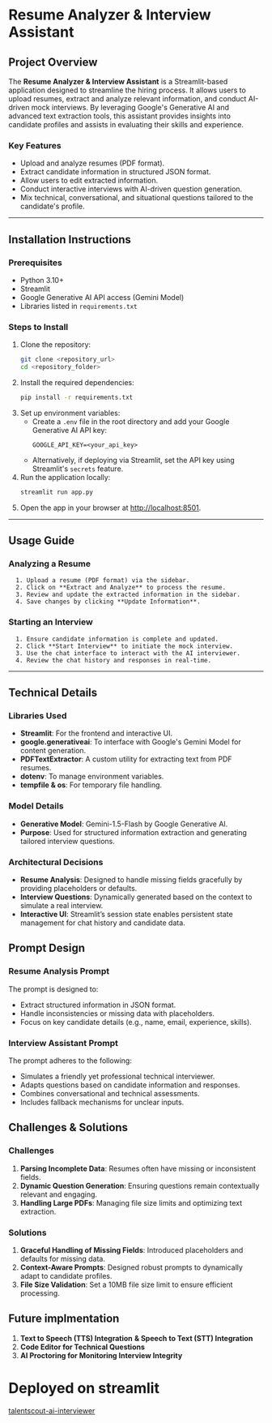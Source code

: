 # Resume Analyzer & Interview Assistant

## Project Overview
The **Resume Analyzer & Interview Assistant** is a Streamlit-based application designed to streamline the hiring process. It allows users to upload resumes, extract and analyze relevant information, and conduct AI-driven mock interviews. By leveraging Google's Generative AI and advanced text extraction tools, this assistant provides insights into candidate profiles and assists in evaluating their skills and experience.

### Key Features
- Upload and analyze resumes (PDF format).
- Extract candidate information in structured JSON format.
- Allow users to edit extracted information.
- Conduct interactive interviews with AI-driven question generation.
- Mix technical, conversational, and situational questions tailored to the candidate's profile.

---

## Installation Instructions

### Prerequisites
- Python 3.10+
- Streamlit
- Google Generative AI API access (Gemini Model)
- Libraries listed in `requirements.txt`

### Steps to Install
1. Clone the repository:
    ```bash
    git clone <repository_url>
    cd <repository_folder>
    ```
2. Install the required dependencies:
    ```bash
    pip install -r requirements.txt
    ```
3. Set up environment variables:
    - Create a `.env` file in the root directory and add your Google Generative AI API key:
      ```
      GOOGLE_API_KEY=<your_api_key>
      ```
    - Alternatively, if deploying via Streamlit, set the API key using Streamlit's `secrets` feature.
4. Run the application locally:
    ```bash
    streamlit run app.py
    ```
5. Open the app in your browser at [http://localhost:8501](http://localhost:8501).

---

## Usage Guide

### Analyzing a Resume
      1. Upload a resume (PDF format) via the sidebar.
      2. Click on **Extract and Analyze** to process the resume.
      3. Review and update the extracted information in the sidebar.
      4. Save changes by clicking **Update Information**.

### Starting an Interview
      1. Ensure candidate information is complete and updated.
      2. Click **Start Interview** to initiate the mock interview.
      3. Use the chat interface to interact with the AI interviewer.
      4. Review the chat history and responses in real-time.

---

## Technical Details

### Libraries Used
- **Streamlit**: For the frontend and interactive UI.
- **google.generativeai**: To interface with Google's Gemini Model for content generation.
- **PDFTextExtractor**: A custom utility for extracting text from PDF resumes.
- **dotenv**: To manage environment variables.
- **tempfile & os**: For temporary file handling.

### Model Details
- **Generative Model**: Gemini-1.5-Flash by Google Generative AI.
- **Purpose**: Used for structured information extraction and generating tailored interview questions.

### Architectural Decisions
- **Resume Analysis**: Designed to handle missing fields gracefully by providing placeholders or defaults.
- **Interview Questions**: Dynamically generated based on the context to simulate a real interview.
- **Interactive UI**: Streamlit’s session state enables persistent state management for chat history and candidate data.

## Prompt Design

### Resume Analysis Prompt
The prompt is designed to:
- Extract structured information in JSON format.
- Handle inconsistencies or missing data with placeholders.
- Focus on key candidate details (e.g., name, email, experience, skills).

### Interview Assistant Prompt
The prompt adheres to the following:
- Simulates a friendly yet professional technical interviewer.
- Adapts questions based on candidate information and responses.
- Combines conversational and technical assessments.
- Includes fallback mechanisms for unclear inputs.


## Challenges & Solutions

### Challenges
1. **Parsing Incomplete Data**: Resumes often have missing or inconsistent fields.
2. **Dynamic Question Generation**: Ensuring questions remain contextually relevant and engaging.
3. **Handling Large PDFs**: Managing file size limits and optimizing text extraction.

### Solutions
1. **Graceful Handling of Missing Fields**: Introduced placeholders and defaults for missing data.
2. **Context-Aware Prompts**: Designed robust prompts to dynamically adapt to candidate profiles.
3. **File Size Validation**: Set a 10MB file size limit to ensure efficient processing.

## Future implmentation 
1. **Text to Speech (TTS) Integration** **& Speech to Text (STT) Integration**
2. **Code Editor for Technical Questions**
3. **AI Proctoring for Monitoring Interview Integrity**

# Deployed on streamlit 
[talentscout-ai-interviewer](https://talentscout-ai-interviewer.streamlit.app/)

